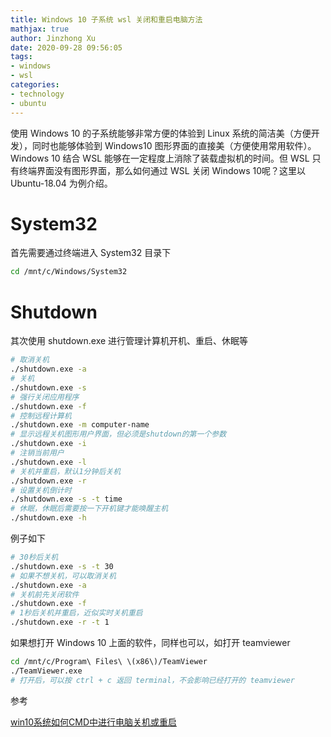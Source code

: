 ```yaml
---
title: Windows 10 子系统 wsl 关闭和重启电脑方法
mathjax: true
author: Jinzhong Xu
date: 2020-09-28 09:56:05
tags:
- windows
- wsl
categories:
- technology
- ubuntu
---
```


使用 Windows 10 的子系统能够非常方便的体验到 Linux 系统的简洁美（方便开发），同时也能够体验到 Windows10 图形界面的直接美（方便使用常用软件）。Windows 10 结合 WSL 能够在一定程度上消除了装载虚拟机的时间。但 WSL 只有终端界面没有图形界面，那么如何通过 WSL 关闭 Windows 10呢？这里以 Ubuntu-18.04 为例介绍。

<!--more-->

# System32

首先需要通过终端进入 System32 目录下

```bash
cd /mnt/c/Windows/System32
```

# Shutdown

其次使用 shutdown.exe 进行管理计算机开机、重启、休眠等

```bash
# 取消关机
./shutdown.exe -a           
# 关机
./shutdown.exe -s   
# 强行关闭应用程序
./shutdown.exe -f            
# 控制远程计算机
./shutdown.exe -m computer-name
# 显示远程关机图形用户界面，但必须是shutdown的第一个参数
./shutdown.exe -i
# 注销当前用户
./shutdown.exe -l
# 关机并重启，默认1分钟后关机
./shutdown.exe -r
# 设置关机倒计时
./shutdown.exe -s -t time
# 休眠，休眠后需要按一下开机键才能唤醒主机
./shutdown.exe -h
```

例子如下

```bash
# 30秒后关机
./shutdown.exe -s -t 30
# 如果不想关机，可以取消关机
./shutdown.exe -a
# 关机前先关闭软件
./shutdown.exe -f
# 1秒后关机并重启，近似实时关机重启
./shutdown.exe -r -t 1
```

如果想打开 Windows 10 上面的软件，同样也可以，如打开 teamviewer

```bash
cd /mnt/c/Program\ Files\ \(x86\)/TeamViewer
./TeamViewer.exe
# 打开后，可以按 ctrl + c 返回 terminal，不会影响已经打开的 teamviewer
```

参考

[win10系统如何CMD中进行电脑关机或重启](https://jingyan.baidu.com/article/48b558e30df4947f39c09a42.html)